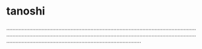 # tanoshi
................................................................................................................................................................................................................................................................................................................................................